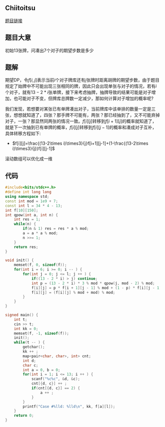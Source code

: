 ## Chiitoitsu

<a href="https://ac.nowcoder.com/acm/contest/33186/I">题目链接</a>

## 题目大意

初始$13$张牌，问凑出$7$个对子的期望步数是多少

## 题解

期望DP，令$f[i,j]$表示当前$i$个对子牌库还有$j$张牌时距离胡牌的期望步数，由于题目规定了始牌中不可能出现三张相同的牌，因此只会出现单张与对子的情况，若有$i$个对子，就有$13-2*i$张单牌，接下来考虑抽牌，抽牌导致的结果可能是对子增加，也可能对子不变，但牌库总牌数一定减少，那如何计算对子增加的概率呢?

我们发现，若想要对某张已有单牌凑出对子，当前牌库中该单排的数量一定是三张，想想就知道了，四张？那手牌不可能有，两张？那已经抽到了，又不可能弃掉对子，一张？那显然同两张的情况一致。$f[i][j]$转移到$f[i+1][j]$的概率就知道了，就是下一次抽到已有单牌的概率，$f[i][j]$转移到$f[i][j-1]$的概率和凑成对子互补，具体转移方程如下:

+ $f[i][j]=\frac{(13-2\times i)\times3}{j}f[i+1][j-1]+(1-\frac{(13-2\times i)\times3}{j})f[i][j-1]$

滚动数组可以优化成一维

## 代码

```c++
#include<bits/stdc++.h>
#define int long long
using namespace std;
const int mod = 1e9 + 7;
const int l = 34 * 4 - 13;
int f[10][150];
int qpow(int a, int n) {
    int res = 1;
    while(n) {
        if(n & 1) res = res * a % mod;
        a = a * a % mod;
        n >>= 1;
    }
    return res;
}

void init() {
    memset(f, 0, sizeof(f));
    for(int i = 6; i >= 0; i -- ) {
        for(int j = 0; j <= l; j ++ ) {
            if((13 - 2 * i) > j) continue;
            int p = (13 - 2 * i) * 3 % mod * qpow(j, mod - 2) % mod;
            f[i][j] = p * f[i + 1][j - 1] % mod + (1 - p) * f[i][j - 1] % mod + 1;
            f[i][j] = (f[i][j] % mod + mod) % mod;
        }
    }
}

signed main() {
    int t;
    cin >> t;
    int kk = 0;
    memset(f, -1, sizeof(f));  
    init();
    while(t -- ) {
        getchar();
        kk ++ ;
        map<pair<char, char>, int> cnt;
        int d;
        char c;
        int a = 0, b = 0;
        for(int i = 1; i <= 13; i ++ ) {
            scanf("%c%c", &d, &c);
            cnt[{d, c}] ++ ;
            if(cnt[{d, c}] == 2) {
                a ++ ;
            } 
        }
        printf("Case #%lld: %lld\n", kk, f[a][l]);
    }
    return 0;
}
```